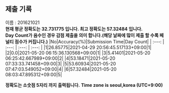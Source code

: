 


  
## 제출 기록  
이름 : 201621021  
**현재 평균 정확도는 32.731775 입니다. 최고 정확도는 57.32484 입니다.**  
**Day Count가 음수인 경우 감점 제출을 의미 합니다.(해당 날짜에 많이 제출 할 수록 페널티 점수가 커집니다.)**
|No|Accuracy(%)|Submission Time|Day Count|
| :---: | :---: | :---: | :---: |
|1|26.85775|2021-04-29 20:56:45.517133+09:00|1|
|2|0.0|2021-05-20 06:15:36.130568+09:00|1|
|3|5.41401|2021-05-20 06:25:42.667989+09:00|2|
|4|53.18471|2021-05-20 07:33:33.741458+09:00|3|
|5|53.60934|2021-05-20 07:47:03.549052+09:00|4|
|6|57.32484|2021-05-20 08:03:47.895312+09:00|5|


**정확도는 소숫점 5자리 까지 출력됩니다.**
**Time zone is seoul,korea (UTC+9:00)**

